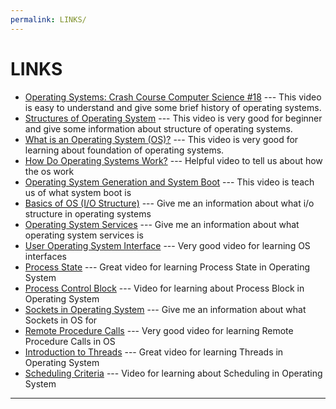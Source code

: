 ```yaml
---
permalink: LINKS/
---
```


# LINKS

* [Operating Systems: Crash Course Computer Science #18](https://youtu.be/26QPDBe-NB8?si=7LwBsvkdlk_8zfej) --- 
This video is easy to understand and give some brief history of operating systems.
* [Structures of Operating System](https://youtu.be/XXPBl20J22w?si=3Mi1kZKiL-oJfv3B) --- 
This video is very good for beginner and give some information about structure of operating systems.
* [What is an Operating System (OS)?](https://youtu.be/RhHMgkUdhdk?si=j6Dl2OP-CkkiY2XB) --- 
This video is very good for learning about foundation of operating systems.
* [How Do Operating Systems Work?](https://youtu.be/GjNp0bBrjmU?si=fZMLSmfvqp2qvDc-) --- 
Helpful video to tell us about how the os work 
* [Operating System Generation and System Boot](https://youtu.be/wD0PrF3fGSY?si=wgEn382HKli4zeiC) --- 
This video is teach us of what system boot is
* [Basics of OS (I/O Structure)](https://youtu.be/F18RiREDkwE?si=0at8v4ppRJjmSCnd) --- 
Give me an information about what i/o structure in operating systems
* [Operating System Services](https://youtu.be/TQWERtMoKbI?si=KbI0ghDnWD22Xrgi) --- 
Give me an information about what operating system services is
* [User Operating System Interface](https://youtu.be/psDpbWscPuE?si=Z3PV7WouEGPt2G-5) --- 
Very good video for learning OS interfaces
* [Process State](https://youtu.be/jZ_6PXoaoxo?si=Se3UbJpy9Jk0sOX6) --- 
Great video for learning Process State in Operating System
* [Process Control Block](https://youtu.be/4s2MKuVYKV8?si=jrMfNVjiTpAjoq5s) --- 
Video for learning about Process Block in Operating System
* [Sockets in Operating System](https://youtu.be/uagKTbohimU?si=MtappAIVJAM3DEBL) --- 
Give me an information about what Sockets in OS for
* [Remote Procedure Calls](https://youtu.be/QmhTjsOOrlw?si=tTKNMBGRWFN3MDeQ) --- 
Very good video for learning Remote Procedure Calls in OS 
* [Introduction to Threads](https://youtu.be/LOfGJcVnvAk?si=ZCFRRxRb9o4jvaqC) --- 
Great video for learning Threads in Operating System
* [Scheduling Criteria](https://youtu.be/bWHFY8-rL5I?si=sYp1NJaNafkKv0-O) --- 
Video for learning about Scheduling in Operating System
<hr>

